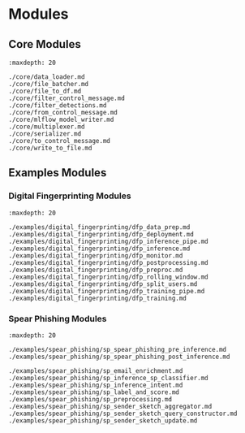<!--
SPDX-FileCopyrightText: Copyright (c) 2023, NVIDIA CORPORATION & AFFILIATES. All rights reserved.
SPDX-License-Identifier: Apache-2.0

Licensed under the Apache License, Version 2.0 (the "License");
you may not use this file except in compliance with the License.
You may obtain a copy of the License at

http://www.apache.org/licenses/LICENSE-2.0

Unless required by applicable law or agreed to in writing, software
distributed under the License is distributed on an "AS IS" BASIS,
WITHOUT WARRANTIES OR CONDITIONS OF ANY KIND, either express or implied.
See the License for the specific language governing permissions and
limitations under the License.
-->



# Modules

## Core Modules

```{toctree}
:maxdepth: 20

./core/data_loader.md
./core/file_batcher.md
./core/file_to_df.md
./core/filter_control_message.md
./core/filter_detections.md
./core/from_control_message.md
./core/mlflow_model_writer.md
./core/multiplexer.md
./core/serializer.md
./core/to_control_message.md
./core/write_to_file.md
```

## Examples Modules

### Digital Fingerprinting Modules

```{toctree}
:maxdepth: 20

./examples/digital_fingerprinting/dfp_data_prep.md
./examples/digital_fingerprinting/dfp_deployment.md
./examples/digital_fingerprinting/dfp_inference_pipe.md
./examples/digital_fingerprinting/dfp_inference.md
./examples/digital_fingerprinting/dfp_monitor.md
./examples/digital_fingerprinting/dfp_postprocessing.md
./examples/digital_fingerprinting/dfp_preproc.md
./examples/digital_fingerprinting/dfp_rolling_window.md
./examples/digital_fingerprinting/dfp_split_users.md
./examples/digital_fingerprinting/dfp_training_pipe.md
./examples/digital_fingerprinting/dfp_training.md

```

### Spear Phishing Modules

```{toctree}
:maxdepth: 20

./examples/spear_phishing/sp_spear_phishing_pre_inference.md
./examples/spear_phishing/sp_spear_phishing_post_inference.md

./examples/spear_phishing/sp_email_enrichment.md
./examples/spear_phishing/sp_inference_sp_classifier.md
./examples/spear_phishing/sp_inference_intent.md
./examples/spear_phishing/sp_label_and_score.md
./examples/spear_phishing/sp_preprocessing.md
./examples/spear_phishing/sp_sender_sketch_aggregator.md
./examples/spear_phishing/sp_sender_sketch_query_constructor.md
./examples/spear_phishing/sp_sender_sketch_update.md


```